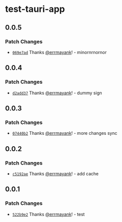 # test-tauri-app

## 0.0.5

### Patch Changes

-   [`069e7ad`](https://github.com/errmayank/test-tauri-app/commit/069e7ad17ea316699ee4185e1a8e1313950aea4a) Thanks [@errmayank](https://github.com/errmayank)! - minornrnornor

## 0.0.4

### Patch Changes

-   [`d2add37`](https://github.com/errmayank/test-tauri-app/commit/d2add37ee52c36bee2d1bd712ef5b45b4b36e394) Thanks [@errmayank](https://github.com/errmayank)! - dummy sign

## 0.0.3

### Patch Changes

-   [`07440b2`](https://github.com/errmayank/test-tauri-app/commit/07440b2c5327398bfcbdcdb720d6a2ec8fc82f11) Thanks [@errmayank](https://github.com/errmayank)! - more changes sync

## 0.0.2

### Patch Changes

-   [`c5192ae`](https://github.com/errmayank/test-tauri-app/commit/c5192ae38b73510a87954d7ff12dca94315b4165) Thanks [@errmayank](https://github.com/errmayank)! - add cache

## 0.0.1

### Patch Changes

-   [`522b9e2`](https://github.com/errmayank/test-tauri-app/commit/522b9e2f27e7a58ef93fab64bf5f5a0c9d95070e) Thanks [@errmayank](https://github.com/errmayank)! - test
